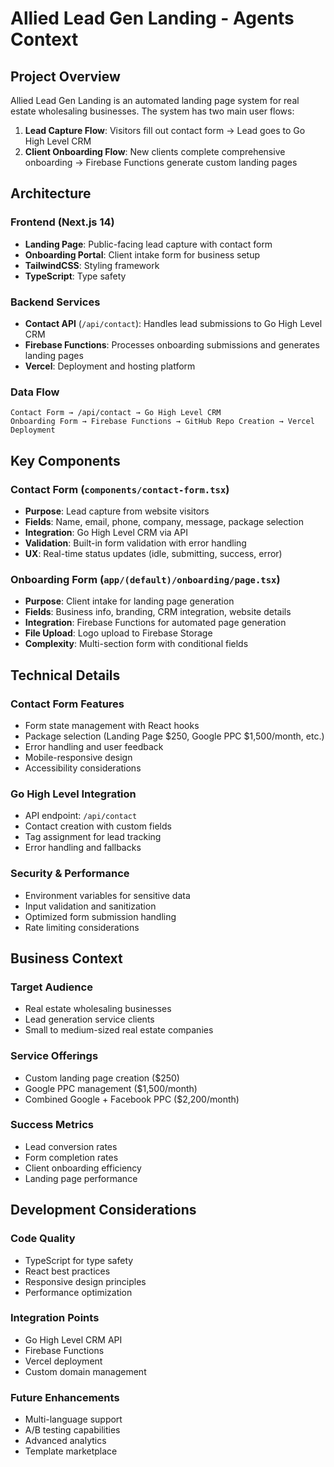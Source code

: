 # Allied Lead Gen Landing - Agents Context

## Project Overview
Allied Lead Gen Landing is an automated landing page system for real estate wholesaling businesses. The system has two main user flows:

1. **Lead Capture Flow**: Visitors fill out contact form → Lead goes to Go High Level CRM
2. **Client Onboarding Flow**: New clients complete comprehensive onboarding → Firebase Functions generate custom landing pages

## Architecture

### Frontend (Next.js 14)
- **Landing Page**: Public-facing lead capture with contact form
- **Onboarding Portal**: Client intake form for business setup
- **TailwindCSS**: Styling framework
- **TypeScript**: Type safety

### Backend Services
- **Contact API** (`/api/contact`): Handles lead submissions to Go High Level CRM
- **Firebase Functions**: Processes onboarding submissions and generates landing pages
- **Vercel**: Deployment and hosting platform

### Data Flow
```
Contact Form → /api/contact → Go High Level CRM
Onboarding Form → Firebase Functions → GitHub Repo Creation → Vercel Deployment
```

## Key Components

### Contact Form (`components/contact-form.tsx`)
- **Purpose**: Lead capture from website visitors
- **Fields**: Name, email, phone, company, message, package selection
- **Integration**: Go High Level CRM via API
- **Validation**: Built-in form validation with error handling
- **UX**: Real-time status updates (idle, submitting, success, error)

### Onboarding Form (`app/(default)/onboarding/page.tsx`)
- **Purpose**: Client intake for landing page generation
- **Fields**: Business info, branding, CRM integration, website details
- **Integration**: Firebase Functions for automated page generation
- **File Upload**: Logo upload to Firebase Storage
- **Complexity**: Multi-section form with conditional fields

## Technical Details

### Contact Form Features
- Form state management with React hooks
- Package selection (Landing Page $250, Google PPC $1,500/month, etc.)
- Error handling and user feedback
- Mobile-responsive design
- Accessibility considerations

### Go High Level Integration
- API endpoint: `/api/contact`
- Contact creation with custom fields
- Tag assignment for lead tracking
- Error handling and fallbacks

### Security & Performance
- Environment variables for sensitive data
- Input validation and sanitization
- Optimized form submission handling
- Rate limiting considerations

## Business Context

### Target Audience
- Real estate wholesaling businesses
- Lead generation service clients
- Small to medium-sized real estate companies

### Service Offerings
- Custom landing page creation ($250)
- Google PPC management ($1,500/month)
- Combined Google + Facebook PPC ($2,200/month)

### Success Metrics
- Lead conversion rates
- Form completion rates
- Client onboarding efficiency
- Landing page performance

## Development Considerations

### Code Quality
- TypeScript for type safety
- React best practices
- Responsive design principles
- Performance optimization

### Integration Points
- Go High Level CRM API
- Firebase Functions
- Vercel deployment
- Custom domain management

### Future Enhancements
- Multi-language support
- A/B testing capabilities
- Advanced analytics
- Template marketplace